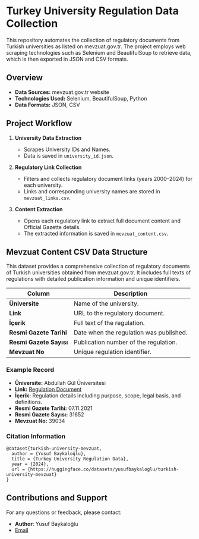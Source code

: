 # Turkey University Regulation Data Collection

This repository automates the collection of regulatory documents from Turkish universities as listed on mevzuat.gov.tr. The project employs web scraping technologies such as Selenium and BeautifulSoup to retrieve data, which is then exported in JSON and CSV formats.

## Overview

- **Data Sources:** mevzuat.gov.tr website  
- **Technologies Used:** Selenium, BeautifulSoup, Python  
- **Data Formats:** JSON, CSV

## Project Workflow

1. **University Data Extraction**  
   - Scrapes University IDs and Names.
   - Data is saved in `university_id.json`.

2. **Regulatory Link Collection**  
   - Filters and collects regulatory document links (years 2000–2024) for each university.
   - Links and corresponding university names are stored in `mevzuat_links.csv`.

3. **Content Extraction**  
   - Opens each regulatory link to extract full document content and Official Gazette details.
   - The extracted information is saved in `mevzuat_content.csv`.

## Mevzuat Content CSV Data Structure

This dataset provides a comprehensive collection of regulatory documents of Turkish universities obtained from mevzuat.gov.tr. 
It includes full texts of regulations with detailed publication information and unique identifiers.

| Column                 | Description                                                 |
|------------------------|-------------------------------------------------------------|
| **Üniversite**         | Name of the university.                                     |
| **Link**               | URL to the regulatory document.                             |
| **İçerik**            |  Full text of the regulation.                                |
| **Resmi Gazete Tarihi** | Date when the regulation was published.                  |
| **Resmi Gazete Sayısı** | Publication number of the regulation.                  |
| **Mevzuat No**         | Unique regulation identifier.                               |

### Example Record

- **Üniversite:** Abdullah Gül Üniversitesi  
- **Link:** [Regulation Document](https://www.mevzuat.gov.tr/mevzuat?MevzuatNo=39034&MevzuatTur=8&MevzuatTertip=5)  
- **İçerik:** Regulation details including purpose, scope, legal basis, and definitions.  
- **Resmi Gazete Tarihi:** 07.11.2021  
- **Resmi Gazete Sayısı:** 31652  
- **Mevzuat No:** 39034

### Citation Information

```
@dataset{turkish-university-mevzuat,
  author = {Yusuf Baykaloğlu},
  title = {Turkey University Regulation Data},
  year = {2024},
  url = {https://huggingface.co/datasets/yusufbaykaloglu/turkish-university-mevzuat}
}
```
## Contributions and Support

For any questions or feedback, please contact:

- **Author**: Yusuf Baykaloğlu  
- [Email](mailto:yusuff.baykaloglu@gmail.com)
